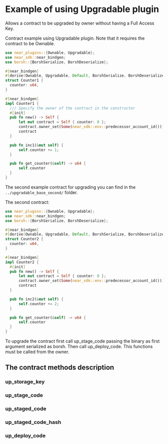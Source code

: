 # Example of using Upgradable plugin

Allows a contract to be upgraded by owner without having a Full Access Key.

Contract example using Upgradable plugin. Note that it requires the contract to be Ownable.

```rust
use near_plugins::{Ownable, Upgradable};
use near_sdk::near_bindgen;
use borsh::{BorshSerialize, BorshDeserialize};

#[near_bindgen]
#[derive(Ownable, Upgradable, Default, BorshSerialize, BorshDeserialize)]
struct Counter1 {
  counter: u64,
}

#[near_bindgen]
impl Counter1 {
  /// Specify the owner of the contract in the constructor
  #[init]
  pub fn new() -> Self {
      let mut contract = Self { counter: 0 };
      contract.owner_set(Some(near_sdk::env::predecessor_account_id()));
      contract
  }

  pub fn inc1(&mut self) {
      self.counter += 1;
  }

  pub fn get_counter(&self) -> u64 {
      self.counter
  }
}
```

The second example contract for upgrading you can find in the `../upgradable_base_second/` folder.

The second contract: 
```rust
use near_plugins::{Ownable, Upgradable};
use near_sdk::near_bindgen;
use borsh::{BorshSerialize, BorshDeserialize};

#[near_bindgen]
#[derive(Ownable, Upgradable, Default, BorshSerialize, BorshDeserialize)]
struct Counter2 {
  counter: u64,
}

#[near_bindgen]
impl Counter2 {
  #[init]
  pub fn new() -> Self {
      let mut contract = Self { counter: 0 };
      contract.owner_set(Some(near_sdk::env::predecessor_account_id()));
      contract
  }

  pub fn inc2(&mut self) {
      self.counter += 2;
  }

  pub fn get_counter(&self) -> u64 {
      self.counter
  }
}
```

To upgrade the contract first call up_stage_code passing the binary as first argument serialized as borsh. Then call up_deploy_code. This functions must be called from the owner.

## The contract methods description
### up_storage_key

### up_stage_code

### up_staged_code

### up_staged_code_hash

### up_deploy_code
